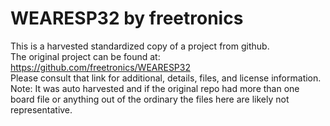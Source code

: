 
# WEARESP32 by freetronics  
This is a harvested standardized copy of a project from github.  
The original project can be found at:  
https://github.com/freetronics/WEARESP32  
Please consult that link for additional, details, files, and license information.  
Note: It was auto harvested and if the original repo had more than one board file or anything out of the ordinary the files here are likely not representative.  
    